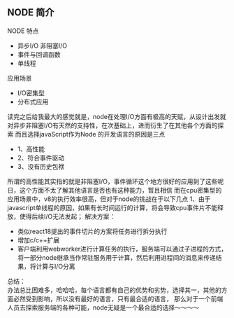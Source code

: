 ## NODE 简介

NODE 
特点
  - 异步I/O 非阻塞I/O
  - 事件与回调函数
  - 单线程
  
应用场景
 - I/O密集型
 - 分布式应用
  
读完之后给我最大的感觉就是，node在处理I/O方面有极高的天赋，从设计出发就对异步非阻塞I/O有天然的支持性，在次基础上，进而衍生了在其他各个方面的探索
而且选择javaScript作为Node 的开发语言的原因是三点
- 1、高性能
- 2、符合事件驱动
- 3、没有历史包袱

所谓的高性能其实指的就是非阻塞I/O，事件循环这个地方很好的应用到了这些呢日，这个方面不太了解其他语言是否也有这种能力，暂且相信
而在cpu密集型的应用场景中，v8的执行效率很高，但对于node的挑战在于以下几点
1、由于javascript单线程的原因，如果有长时间运行的计算，将会导致cpu事件片不能释放，使得后续I/O无法发起；
  解决方案：
  - 类似react18提出的事件切片的方案将任务进行拆分执行
  - 增加c/c++扩展
  - 客户端利用webworker进行计算任务的执行，服务端可以通过子进程的方式，将一部分node继承当作常驻服务用于计算，然后利用进程间的消息来传递结果，将计算与I/O分离
          
总结：  
办法总比困难多，哈哈哈，每个语言都有自己的优势和劣势，选择其一，其他的方面必然受到影响，所以没有最好的语言，只有最合适的语言，
那么对于一个前端人员去探索服务端的各种可能，node无疑是一个最合适的选择～～～～
